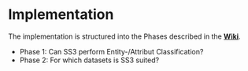 # Implementation
The implementation is structured into the Phases described in the **[Wiki](https://gitlab.lrz.de/nlp-lab-course-ss2020/opinion-mining/opinion-lab-group-1.5/-/wikis/00.-Home)**.

- Phase 1: Can SS3 perform Entity-/Attribut Classification?
- Phase 2: For which datasets is SS3 suited?